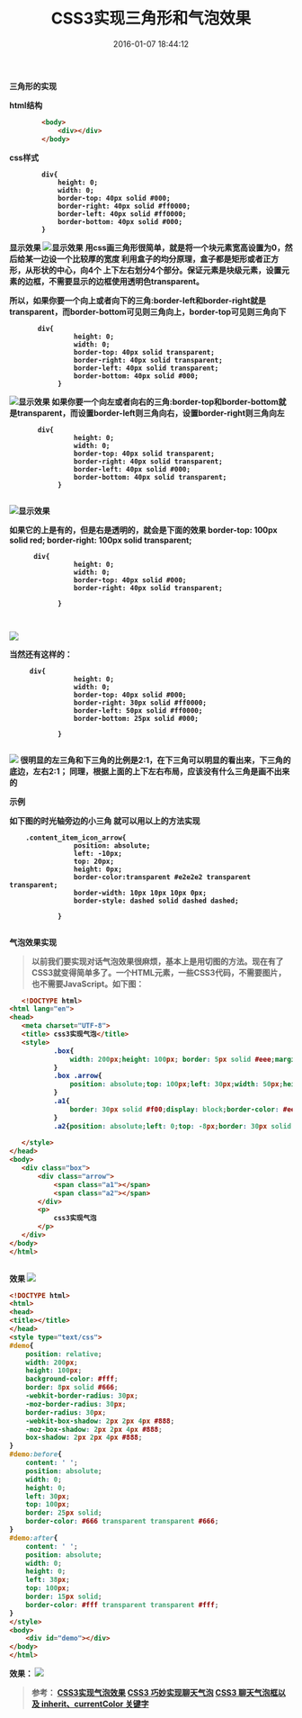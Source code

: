 ﻿---
title: CSS3实现三角形和气泡效果
date: 2016-01-07 18:44:12
tags:
- CSS3
- 三角形
- 气泡效果
- 前端
- 日志
categories: 前端
---
<b>三角形的实现<b>


html结构
```html
        <body>
        	<div></div>
        </body>
```
css样式
```css3
        div{
			height: 0;
			width: 0;
			border-top: 40px solid #000;
			border-right: 40px solid #ff0000;
			border-left: 40px solid #ff0000;
			border-bottom: 40px solid #000;
		}
```

显示效果
![显示效果](http://on891bjlf.bkt.clouddn.com/mage/css3/%E6%88%AA%E5%9B%BE1490612265.png)
用css画三角形很简单，就是将一个块元素宽高设置为0，然后给某一边设一个比较厚的宽度
利用盒子的均分原理，盒子都是矩形或者正方形，从形状的中心，向4个
上下左右划分4个部分。保证元素是块级元素，设置元素的边框，不需要显示的边框使用透明色transparent。

所以，如果你要一个向上或者向下的三角:border-left和border-right就是transparent，而border-bottom可见则三角向上，border-top可见则三角向下
```css3
       div{
				height: 0;
				width: 0;
				border-top: 40px solid transparent;
				border-right: 40px solid transparent;
				border-left: 40px solid transparent;
				border-bottom: 40px solid #000;
			}
```
![显示效果](http://on891bjlf.bkt.clouddn.com/mage/css3/%E6%88%AA%E5%9B%BE1490612957.png)
如果你要一个向左或者向右的三角:border-top和border-bottom就是transparent，而设置border-left则三角向右，设置border-right则三角向左
```css3
       div{
				height: 0;
				width: 0;
				border-top: 40px solid transparent;
				border-right: 40px solid transparent;
				border-left: 40px solid #000;
				border-bottom: 40px solid transparent;
			}
		
```
![显示效果](http://on891bjlf.bkt.clouddn.com/mage/css3/%E6%88%AA%E5%9B%BE1490613205.png)

如果它的上是有的，但是右是透明的，就会是下面的效果
border-top: 100px solid red;
border-right: 100px solid transparent;

```css3
      div{
				height: 0;
				width: 0;
				border-top: 40px solid #000;
				border-right: 40px solid transparent;
				
			}
		
		
```
![](http://on891bjlf.bkt.clouddn.com/mage/css3/%E6%88%AA%E5%9B%BE1490613452.png)

当然还有这样的：
```css3
     div{
				height: 0;
				width: 0;
				border-top: 40px solid #000;
				border-right: 30px solid #ff0000;
				border-left: 50px solid #ff0000;
				border-bottom: 25px solid #000;
	
			}
					
```
![](http://on891bjlf.bkt.clouddn.com/mage/css3/%E6%88%AA%E5%9B%BE1490613733.png)
很明显的左三角和下三角的比例是2:1，在下三角可以明显的看出来，下三角的底边，左右2:1；
同理，根据上面的上下左右布局，应该没有什么三角是画不出来的

示例 

如下图的时光轴旁边的小三角  就可以用以上的方法实现
```css3
    .content_item_icon_arrow{
				position: absolute;
				left: -10px;
				top: 20px;
				height: 0px;
				border-color:transparent #e2e2e2 transparent transparent;
				border-width: 10px 10px 10px 0px;
				border-style: dashed solid dashed dashed;

			}
					
```

<b>气泡效果实现<b>
 > 以前我们要实现对话气泡效果很麻烦，基本上是用切图的方法。现在有了CSS3就变得简单多了。一个HTML元素，一些CSS3代码，不需要图片，也不需要JavaScript。如下图：

 ```html
    <!DOCTYPE html>
<html lang="en">
<head>
	<meta charset="UTF-8">
	<title>	css3实现气泡</title>
	<style>
			.box{
				width: 200px;height: 100px; border: 5px solid #eee;margin-left: 10px;position: relative;
			}
			.box .arrow{
				position: absolute;top: 100px;left: 30px;width: 50px;height: 50px;
			}
			.a1{
				border: 30px solid #f00;display: block;border-color: #eee transparent transparent transparent;
			}
			.a2{position: absolute;left: 0;top: -8px;border: 30px solid #f00;display: block;border-color: #fff transparent transparent transparent }
		
	</style>
</head>
<body>
	<div class="box">
		<div class="arrow">
			<span class="a1"></span>
			<span class="a2"></span>
		</div>
		<p>
			css3实现气泡
		</p>
	</div>
</body>
</html>
					
```
效果
![](http://on891bjlf.bkt.clouddn.com/mage/css3/%E6%88%AA%E5%9B%BE1490616586.png)

```html
<!DOCTYPE html>
<html>
<head>
<title></title>
</head>
<style type="text/css">
#demo{
    position: relative;
    width: 200px;
    height: 100px;
    background-color: #fff;
    border: 8px solid #666;
    -webkit-border-radius: 30px;
    -moz-border-radius: 30px;
    border-radius: 30px;
    -webkit-box-shadow: 2px 2px 4px #888;
    -moz-box-shadow: 2px 2px 4px #888;
    box-shadow: 2px 2px 4px #888;
}
#demo:before{
    content: ' ';
    position: absolute;
    width: 0;
    height: 0;
    left: 30px;
    top: 100px;
    border: 25px solid;
    border-color: #666 transparent transparent #666;
}
#demo:after{
    content: ' ';
    position: absolute;
    width: 0;
    height: 0;
    left: 38px;
    top: 100px;
    border: 15px solid;
    border-color: #fff transparent transparent #fff;
}
</style>
<body>
    <div id="demo"></div>
</body>
</html>
```
效果：
![](http://on891bjlf.bkt.clouddn.com/mage/css3/%E6%88%AA%E5%9B%BE1490616951.png)

> 参考：
> [CSS3实现气泡效果](https://segmentfault.com/a/1190000000479199)
> [CSS3 巧妙实现聊天气泡](https://segmentfault.com/a/1190000007159738)
> [CSS3 聊天气泡框以及 inherit、currentColor 关键字](https://segmentfault.com/a/1190000006023203)